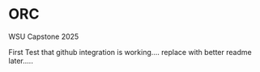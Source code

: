 # ORC
WSU Capstone 2025

First Test that github integration is working.... replace with better readme later.....